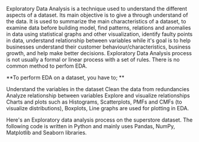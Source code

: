 Exploratory Data Analysis is a technique used to understand the different aspects of a dataset. Its main objective is to give a through understand of the data. It is used to summarize the main characteristics of a dataset, to examine data before building model, find patterns, relations and anomalies in data using statistical graphs and other visualization, identify faulty points in data, understand relationship between variables while it's goal is to help businesses understand their customer behaviour/characteristics, business growth, and help make better decisions. Exploratory Data Analysis process is not usually a formal or linear process with a set of rules. There is no common method to perfom EDA.

**To perform EDA on a dataset, you have to; **

Understand the variables in the dataset
Clean the data from redundancies
Analyze relationship between variables
Explore and visualize relationships
Charts and plots such as Histograms, Scatterplots, PMFs and CMFs (to visualize distributions), Boxplots, Line graphs are used for plotting in EDA.

Here's an Exploratory data analysis process on the superstore dataset. The following code is written in Python and mainly uses Pandas, NumPy, Matplotlib and Seaborn libraries.
